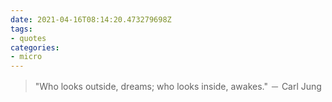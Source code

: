 ```yaml
---
date: 2021-04-16T08:14:20.473279698Z
tags:
- quotes
categories:
- micro
---
```


> "Who looks outside, dreams; who looks inside, awakes." － Carl Jung
